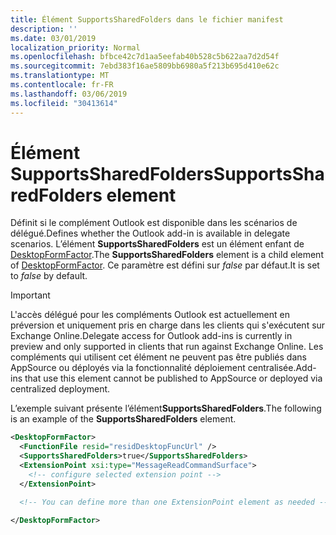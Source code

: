 ```yaml
---
title: Élément SupportsSharedFolders dans le fichier manifest
description: ''
ms.date: 03/01/2019
localization_priority: Normal
ms.openlocfilehash: bfbce42c7d1aa5eefab40b528c5b622aa7d2d54f
ms.sourcegitcommit: 7ebd383f16ae5809bb6980a5f213b695d410e62c
ms.translationtype: MT
ms.contentlocale: fr-FR
ms.lasthandoff: 03/06/2019
ms.locfileid: "30413614"
---
```

# <a name="supportssharedfolders-element"></a><span data-ttu-id="ac8c9-102">Élément SupportsSharedFolders</span><span class="sxs-lookup"><span data-stu-id="ac8c9-102">SupportsSharedFolders element</span></span>

<span data-ttu-id="ac8c9-103">Définit si le complément Outlook est disponible dans les scénarios de délégué.</span><span class="sxs-lookup"><span data-stu-id="ac8c9-103">Defines whether the Outlook add-in is available in delegate scenarios.</span></span> <span data-ttu-id="ac8c9-104">L’élément **SupportsSharedFolders** est un élément enfant de [DesktopFormFactor](desktopformfactor.md).</span><span class="sxs-lookup"><span data-stu-id="ac8c9-104">The **SupportsSharedFolders** element is a child element of [DesktopFormFactor](desktopformfactor.md).</span></span> <span data-ttu-id="ac8c9-105">Ce paramètre est défini sur *false* par défaut.</span><span class="sxs-lookup"><span data-stu-id="ac8c9-105">It is set to *false* by default.</span></span>

> [!IMPORTANT]
> <span data-ttu-id="ac8c9-106">L'accès délégué pour les compléments Outlook est actuellement en préversion et uniquement pris en charge dans les clients qui s'exécutent sur Exchange Online.</span><span class="sxs-lookup"><span data-stu-id="ac8c9-106">Delegate access for Outlook add-ins is currently in preview and only supported in clients that run against Exchange Online.</span></span> <span data-ttu-id="ac8c9-107">Les compléments qui utilisent cet élément ne peuvent pas être publiés dans AppSource ou déployés via la fonctionnalité déploiement centralisée.</span><span class="sxs-lookup"><span data-stu-id="ac8c9-107">Add-ins that use this element cannot be published to AppSource or deployed via centralized deployment.</span></span>

<span data-ttu-id="ac8c9-108">L’exemple suivant présente l’élément**SupportsSharedFolders**.</span><span class="sxs-lookup"><span data-stu-id="ac8c9-108">The following is an example of the  **SupportsSharedFolders** element.</span></span>

```XML
<DesktopFormFactor>
  <FunctionFile resid="residDesktopFuncUrl" />
  <SupportsSharedFolders>true</SupportsSharedFolders>
  <ExtensionPoint xsi:type="MessageReadCommandSurface">
    <!-- configure selected extension point -->
  </ExtensionPoint>

  <!-- You can define more than one ExtensionPoint element as needed -->

</DesktopFormFactor>
```
